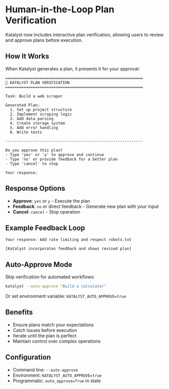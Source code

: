 # Human-in-the-Loop Plan Verification

Katalyst now includes interactive plan verification, allowing users to review and approve plans before execution.

## How It Works

When Katalyst generates a plan, it presents it for your approval:

```
============================================================
🤖 KATALYST PLAN VERIFICATION
============================================================

Task: Build a web scraper

Generated Plan:
  1. Set up project structure
  2. Implement scraping logic
  3. Add data parsing
  4. Create storage system
  5. Add error handling
  6. Write tests

------------------------------------------------------------

Do you approve this plan?
- Type 'yes' or 'y' to approve and continue
- Type 'no' or provide feedback for a better plan
- Type 'cancel' to stop

Your response: 
```

## Response Options

- **Approve**: `yes` or `y` - Execute the plan
- **Feedback**: `no` or direct feedback - Generate new plan with your input
- **Cancel**: `cancel` - Stop operation

## Example Feedback Loop

```
Your response: Add rate limiting and respect robots.txt

[Katalyst incorporates feedback and shows revised plan]
```

## Auto-Approve Mode

Skip verification for automated workflows:

```bash
katalyst --auto-approve "Build a calculator"
```

Or set environment variable: `KATALYST_AUTO_APPROVE=true`

## Benefits

- Ensure plans match your expectations
- Catch issues before execution
- Iterate until the plan is perfect
- Maintain control over complex operations

## Configuration

- Command line: `--auto-approve`
- Environment: `KATALYST_AUTO_APPROVE=true`
- Programmatic: `auto_approve=True` in state